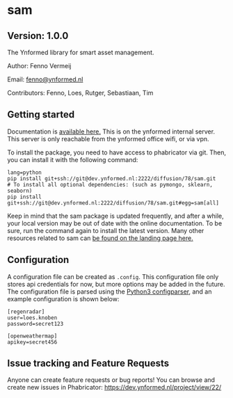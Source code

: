 # sam

## Version: 1.0.0

The Ynformed library for smart asset management.

Author: Fenno Vermeij

Email: fenno@ynformed.nl

Contributors: Fenno, Loes, Rutger, Sebastiaan, Tim

## Getting started

Documentation is [available here.](http://10.2.0.20/sam) This is on the ynformed internal server. This server is only reachable from the ynformed office wifi, or via vpn.

To install the package, you need to have access to phabricator via git. Then, you can install it with the following command:

```
lang=python
pip install git+ssh://git@dev.ynformed.nl:2222/diffusion/78/sam.git
# To install all optional dependencies: (such as pymongo, sklearn, seaborn)
pip install git+ssh://git@dev.ynformed.nl:2222/diffusion/78/sam.git#egg=sam[all]
```

Keep in mind that the sam package is updated frequently, and after a while, your local version may be out of date with the online documentation. To be sure, run the command again to install the latest version. Many other resources related to sam can [be found on the landing page here.](https://main-sam.ynformed.nl/)

## Configuration

A configuration file can be created as `.config`. This configuration file only stores api credentials for now, but more options may be added in the future. The configuration file is parsed using the [Python3 configparser](https://docs.python.org/3/library/configparser.html), and an example configuration is shown below:

```
[regenradar]
user=loes.knoben
password=secret123

[openweathermap]
apikey=secret456
```

## Issue tracking and Feature Requests

Anyone can create feature requests or bug reports! You can browse and create new issues in Phabricator: https://dev.ynformed.nl/project/view/22/
